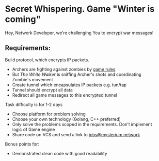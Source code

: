 # Secret Whispering. Game "Winter is coming"

Hey, Network Developer, we're challenging You to encrypt war messages!

## Requirements:
Build protocol, which encrypts IP packets.

- Archers are fighting against zombies by [game rules](../README.md#game-rules)
- But _The White Walker_ is sniffing Archer's shots and coordinating Zombie's movement
- Create tunnel which encapsulates IP packets e.g. tun/tap
- Tunnel should encrypt all data
- Redirect all game messages to this encrypted tunnel

Task difficulty is for 1-2 days
- Choose platform for problem solving
- Choose your own technology (Golang, C++ preferred)
- Only solve the problems scoped in the requirements. Don't implement logic of Game engine
- Share code on VCS and send a link to jobs@mysterium.network

Bonus points for:
- Demonstrated clean code with good readability
